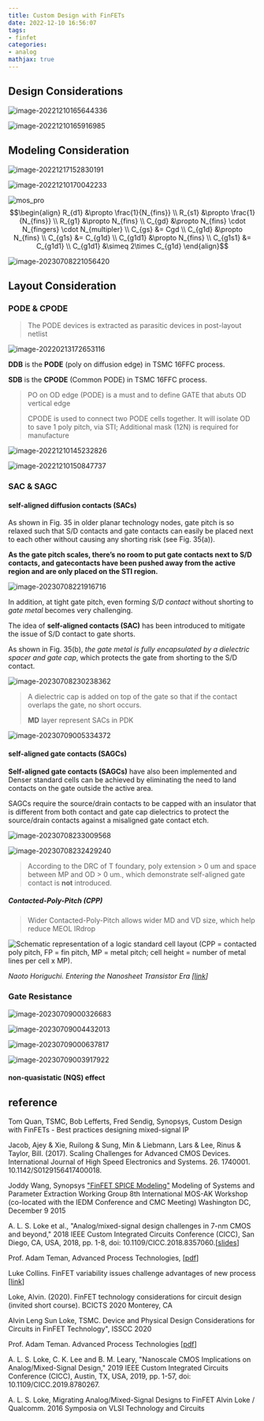 ```yaml
---
title: Custom Design with FinFETs
date: 2022-12-10 16:56:07
tags:
- finfet
categories:
- analog
mathjax: true
---
```




## Design Considerations

![image-20221210165644336](FinFET-Considerations/image-20221210165644336.png)



![image-20221210165916985](FinFET-Considerations/image-20221210165916985.png)



## Modeling Consideration

![image-20221217152830191](FinFET-Considerations/image-20221217152830191.png)

![image-20221210170042233](FinFET-Considerations/image-20221210170042233.png)



![mos_pro](FinFET-Considerations/mos_pro.drawio.svg)
$$\begin{align}
R_{d1} &\propto \frac{1}{N_{fins}} \\
R_{s1} &\propto \frac{1}{N_{fins}} \\
R_{g1} &\propto N_{fins} \\
C_{gd} &\propto N_{fins} \cdot N_{fingers} \cdot N_{multipler} \\
C_{gs} &= Cgd \\
C_{g1d} &\propto N_{fins} \\
C_{g1s} &= C_{g1d} \\
C_{g1d1} &\propto N_{fins} \\
C_{g1s1} &= C_{g1d1}  \\
C_{g1d1} &\simeq 2\times C_{g1d}
\end{align}$$



![image-20230708221056420](FinFET-Considerations/image-20230708221056420.png)



## Layout Consideration

### PODE & CPODE

> The PODE devices is extracted as parasitic devices in post-layout netlist

![image-20220213172653116](FinFET-Considerations/image-20220213172653116.png)



**DDB** is the **PODE** (poly on diffusion edge) in TSMC 16FFC process.

**SDB** is the **CPODE** (Common PODE) in TSMC 16FFC process.

> PO on OD edge (PODE) is a must and to define GATE that abuts OD vertical edge
>
> CPODE is used to connect two PODE cells together. It will isolate OD to save 1 poly pitch, via STI; Additional mask (12N) is required for manufacture 



![image-20221210145232826](FinFET-Considerations/image-20221210145232826.png)

![image-20221210150847737](FinFET-Considerations/image-20221210150847737.png)

### SAC & SAGC

#### self-aligned diffusion contacts (SACs)

As shown in Fig. 35 in older planar technology nodes, gate pitch is so relaxed such that S/D contacts and gate contacts can easily be placed next to each other without causing any shorting risk (see Fig. 35(a)). 

**As the gate pitch scales, there’s no room to put gate contacts next to S/D contacts, and gatecontacts have been pushed away from the active region and are only placed on the STI region.**

![image-20230708221916716](FinFET-Considerations/image-20230708221916716.png)

In addition, at tight gate pitch, even forming *S/D contact* without shorting to *gate metal* becomes very challenging. 

The idea of **self-aligned contacts (SAC)** has been introduced to mitigate the issue of S/D contact to gate shorts. 

As shown in Fig. 35(b), *the gate metal is fully encapsulated by a dielectric spacer and gate cap*, which protects the gate from shorting to the S/D contact. 

![image-20230708230238362](FinFET-Considerations/image-20230708230238362.png)



>  A dielectric cap is added on top of the gate so that if the contact overlaps the gate, no short occurs.
>
> **MD** layer represent SACs in PDK

![image-20230709005334372](FinFET-Considerations/image-20230709005334372.png)



#### self-aligned gate contacts (SAGCs)

**Self-aligned gate contacts (SAGCs)** have also been implemented and Denser standard cells can be achieved by eliminating the need to land contacts on the gate outside the active area.

SAGCs require the source/drain contacts to be capped with an insulator that is different from both contact and gate cap dielectrics to protect the source/drain contacts against a misaligned gate contact etch.



![image-20230708233009568](FinFET-Considerations/image-20230708233009568.png)



![image-20230708232429240](FinFET-Considerations/image-20230708232429240.png)

> According to the DRC of T foundary, poly extension > 0 um and space between MP and OD > 0 um., which demonstrate self-aligned gate contact is **not** introduced.





##### Contacted-Poly-Pitch (CPP)

> Wider Contacted-Poly-Pitch allows wider MD and VD size, which help reduce MEOL IRdrop

![Schematic representation of a logic standard cell layout (CPP = contacted poly pitch, FP = fin pitch, MP = metal pitch; cell height = number of metal lines per cell x MP).](https://www.imec-int.com/_next/image?url=%2Fsites%2Fdefault%2Ffiles%2F2022-02%2FFigure%25201%2520-%2520Logic%2520standard%2520cell%2520scaling.JPG&w=3840&q=75)

*Naoto Horiguchi. Entering the Nanosheet Transistor Era  [[link](https://www.imec-int.com/en/articles/entering-nanosheet-transistor-era-0)]*



### Gate Resistance

![image-20230709000326683](FinFET-Considerations/image-20230709000326683.png)

![image-20230709004432013](FinFET-Considerations/image-20230709004432013.png)

![image-20230709000637817](FinFET-Considerations/image-20230709000637817.png)

![image-20230709003917922](FinFET-Considerations/image-20230709003917922.png)





#### non-quasistatic (NQS) effect





## reference

Tom Quan, TSMC, Bob Lefferts, Fred Sendig, Synopsys, Custom Design with FinFETs - Best practices designing mixed-signal IP

Jacob, Ajey & Xie, Ruilong & Sung, Min & Liebmann, Lars & Lee, Rinus & Taylor, Bill. (2017). Scaling Challenges for Advanced CMOS Devices. International Journal of High Speed Electronics and Systems. 26. 1740001. 10.1142/S0129156417400018.

Joddy Wang, Synopsys ["FinFET SPICE Modeling"](https://www.mos-ak.org/washington_dc_2015/presentations/T03_Joddy_Wang_MOS-AK_Washington_DC_2015.pdf)  Modeling of Systems and Parameter Extraction Working Group 8th International MOS-AK Workshop (co-located with the IEDM Conference and CMC Meeting) Washington DC, December 9 2015

A. L. S. Loke et al., "Analog/mixed-signal design challenges in 7-nm CMOS and beyond," 2018 IEEE Custom Integrated Circuits Conference (CICC), San Diego, CA, USA, 2018, pp. 1-8, doi: 10.1109/CICC.2018.8357060.[[slides](https://ewh.ieee.org/r6/san_diego/sscs/events/slides/2018_05_23_AMSDesignChallengesIn7nmCMOS_AlvinLoke.pdf)]

Prof. Adam Teman, Advanced Process Technologies, [[pdf](https://www.eng.biu.ac.il/temanad/files/2022/03/Lecture-2-Advanced-Process-Technologies.pdf)]

Luke Collins. FinFET variability issues challenge advantages of new process [[link](https://www.techdesignforums.com/blog/2014/04/16/finfet-variability-challenges-advantages/)]

Loke, Alvin. (2020). FinFET technology considerations for circuit design (invited short course). BCICTS 2020 Monterey, CA

Alvin Leng Sun Loke, TSMC. Device and Physical Design Considerations for Circuits in FinFET Technology", ISSCC 2020

Prof. Adam Teman. Advanced Process Technologies [[pdf](https://www.eng.biu.ac.il/temanad/files/2022/03/Lecture-2-Advanced-Process-Technologies.pdf)]

A. L. S. Loke, C. K. Lee and B. M. Leary, "Nanoscale CMOS Implications on Analog/Mixed-Signal Design," 2019 IEEE Custom Integrated Circuits Conference (CICC), Austin, TX, USA, 2019, pp. 1-57, doi: 10.1109/CICC.2019.8780267.

A. L. S. Loke, Migrating Analog/Mixed-Signal Designs to FinFET Alvin Loke / Qualcomm. 2016 Symposia on VLSI Technology and Circuits
